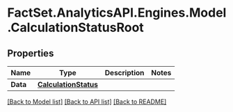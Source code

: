 # FactSet.AnalyticsAPI.Engines.Model.CalculationStatusRoot

## Properties

Name | Type | Description | Notes
------------ | ------------- | ------------- | -------------
**Data** | [**CalculationStatus**](CalculationStatus.md) |  | 

[[Back to Model list]](../README.md#documentation-for-models) [[Back to API list]](../README.md#documentation-for-api-endpoints) [[Back to README]](../README.md)

